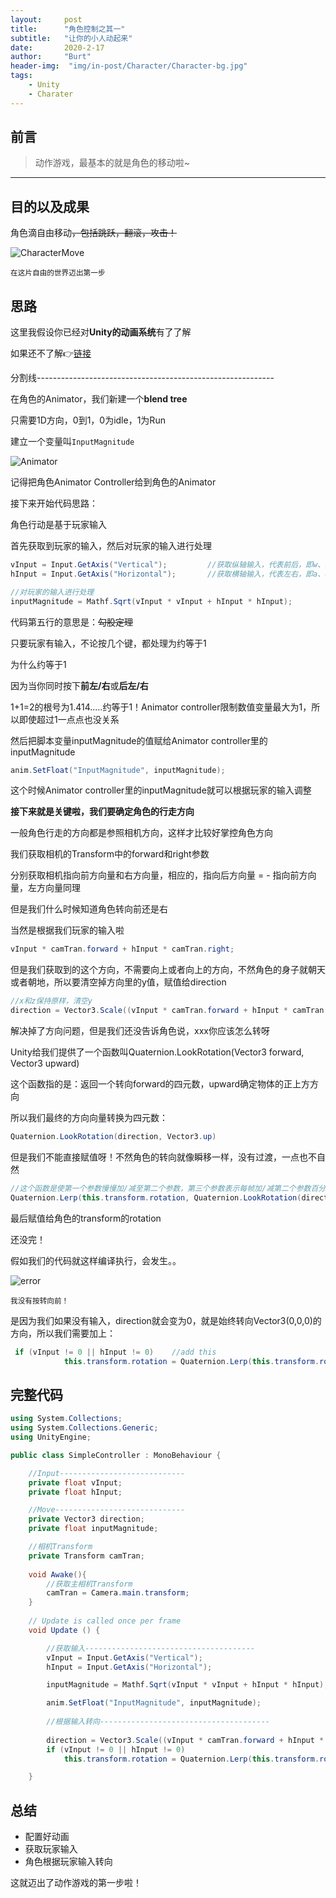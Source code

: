 ```yaml
---
layout:     post
title:      "角色控制之其一"
subtitle:   "让你的小人动起来"
date:       2020-2-17
author:     "Burt"
header-img:  "img/in-post/Character/Character-bg.jpg"
tags:
    - Unity
    - Charater
---
```




## 前言

> 动作游戏，最基本的就是角色的移动啦~

---





## 目的以及成果

角色滴自由移动~~，包括跳跃，翻滚，攻击！~~

![CharacterMove](/img/in-post/Character/Character-move1.gif)

<small class="img-hint">在这片自由的世界迈出第一步</small>





## 思路

这里我假设你已经对**Unity的动画系统**有了了解

如果还不了解👉[链接](#)

分割线-----------------------------------------------------------

在角色的Animator，我们新建一个**blend tree**

只需要1D方向，0到1，0为idle，1为Run

建立一个变量叫`InputMagnitude`

![Animator](/img/in-post/Character/blendtree.png)

记得把角色Animator Controller给到角色的Animator

接下来开始代码思路：

角色行动是基于玩家输入

首先获取到玩家的输入，然后对玩家的输入进行处理

```c#
vInput = Input.GetAxis("Vertical");			//获取纵轴输入，代表前后，即w、s、↑、↓键
hInput = Input.GetAxis("Horizontal");		//获取横轴输入，代表左右，即a、d、←、→键

//对玩家的输入进行处理
inputMagnitude = Mathf.Sqrt(vInput * vInput + hInput * hInput);		
```

代码第五行的意思是：~~勾股定理~~

只要玩家有输入，不论按几个键，都处理为约等于1

为什么约等于1

因为当你同时按下**前左/右**或**后左/右**

1+1=2的根号为1.414.....约等于1！Animator controller限制数值变量最大为1，所以即使超过1一点点也没关系

然后把脚本变量inputMagnitude的值赋给Animator controller里的inputMagnitude

```c#
anim.SetFloat("InputMagnitude", inputMagnitude);
```

这个时候Animator controller里的inputMagnitude就可以根据玩家的输入调整

**接下来就是关键啦，我们要确定角色的行走方向**

一般角色行走的方向都是参照相机方向，这样才比较好掌控角色方向

我们获取相机的Transform中的forward和right参数

分别获取相机指向前方向量和右方向量，相应的，指向后方向量 = - 指向前方向量，左方向量同理

但是我们什么时候知道角色转向前还是右

当然是根据我们玩家的输入啦

```c#
vInput * camTran.forward + hInput * camTran.right;
```

但是我们获取到的这个方向，不需要向上或者向上的方向，不然角色的身子就朝天或者朝地，所以要清空掉方向里的y值，赋值给direction

```c#
//x和z保持原样，清空y
direction = Vector3.Scale((vInput * camTran.forward + hInput * camTran.right, new Vector3(1, 0, 1));
```

解决掉了方向问题，但是我们还没告诉角色说，xxx你应该怎么转呀

Unity给我们提供了一个函数叫Quaternion.LookRotation(Vector3 forward, Vector3 upward)

这个函数指的是：返回一个转向forward的四元数，upward确定物体的正上方方向

所以我们最终的方向向量转换为四元数：

```c#
Quaternion.LookRotation(direction, Vector3.up)
```

但是我们不能直接赋值呀！不然角色的转向就像瞬移一样，没有过渡，一点也不自然

```c#
//这个函数是使第一个参数慢慢加/减至第二个参数，第三个参数表示每帧加/减第二个参数百分之多少的量
Quaternion.Lerp(this.transform.rotation, Quaternion.LookRotation(direction, Vector3.up), 0.3f);
```

最后赋值给角色的transform的rotation

还没完！

假如我们的代码就这样编译执行，会发生。。

![error](/img/in-post/Character/Character-move2.gif)

<small class="img-hint">我没有按转向前！</small>

是因为我们如果没有输入，direction就会变为0，就是始终转向Vector3(0,0,0)的方向，所以我们需要加上：

```c#
 if (vInput != 0 || hInput != 0)	//add this
            this.transform.rotation = Quaternion.Lerp(this.transform.rotation, Quaternion.LookRotation(direction, Vector3.up), 0.3f);
```





## 完整代码

```c#
using System.Collections;
using System.Collections.Generic;
using UnityEngine;

public class SimpleController : MonoBehaviour {

    //Input----------------------------
    private float vInput;
    private float hInput;

    //Move-----------------------------
    private Vector3 direction;
    private float inputMagnitude;

    //相机Transform
    private Transform camTran;
	
    void Awake(){
        //获取主相机Transform
        camTran = Camera.main.transform;
    }
    
	// Update is called once per frame
	void Update () {

        //获取输入--------------------------------------
        vInput = Input.GetAxis("Vertical");
        hInput = Input.GetAxis("Horizontal");

        inputMagnitude = Mathf.Sqrt(vInput * vInput + hInput * hInput);

        anim.SetFloat("InputMagnitude", inputMagnitude);
        
        //根据输入转向--------------------------------------
        
        direction = Vector3.Scale((vInput * camTran.forward + hInput * camTran.right), new Vector3(1, 0, 1));
        if (vInput != 0 || hInput != 0)
            this.transform.rotation = Quaternion.Lerp(this.transform.rotation, Quaternion.LookRotation(direction, Vector3.up), 0.3f);

    }
```





## 总结

- 配置好动画
- 获取玩家输入
- 角色根据玩家输入转向



这就迈出了动作游戏的第一步啦！


